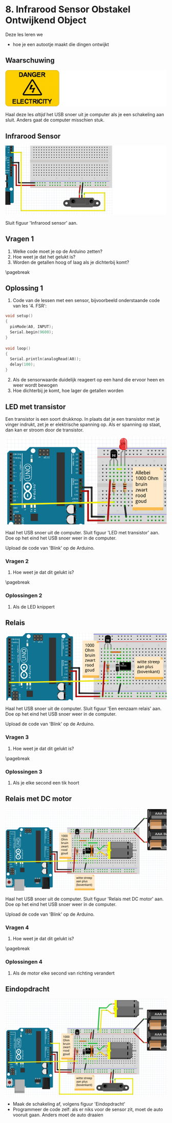 # 8. Infrarood Sensor Obstakel Ontwijkend Object

Deze les leren we

* hoe je een autootje maakt die dingen ontwijkt

## Waarschuwing

![Pas op! Zie 'Waarschuwing'](8_isooo_waarschuwing.png)

Haal deze les *altijd* het USB snoer uit je computer als je een schakeling
aan sluit. Anders gaat de computer misschien stuk.

## Infrarood Sensor

![Infrarood sensor](8_isooo_sensor.png)

Sluit figuur 'Infrarood sensor' aan.

## Vragen 1

 1. Welke code moet je op de Arduino zetten?
 2. Hoe weet je dat het gelukt is?
 3. Worden de getallen hoog of laag als je dichterbij komt?

\pagebreak

## Oplossing 1

 1. Code van de lessen met een sensor, bijvoorbeeld onderstaande code van les '4. FSR':

```c++
void setup() 
{
  pinMode(A0, INPUT);
  Serial.begin(9600);
}

void loop()
{
  Serial.println(analogRead(A0));
  delay(100);
}
```

 2. Als de sensorwaarde duidelijk reageert op een hand die ervoor heen en weer wordt bewogen
 3. Hoe dichterbij je komt, hoe lager de getallen worden

## LED met transistor

Een transistor is een soort drukknop.
In plaats dat je een transistor met je vinger indrukt,
zet je er elektrische spanning op.
Als er spanning op staat, dan kan er stroom door de transistor.

![LED met transistor](8_isooo_led.png)

Haal het USB snoer uit de computer.
Sluit figuur 'LED met transistor' aan.
Doe op het eind het USB snoer weer in de computer.

Upload de code van 'Blink' op de Arduino.

### Vragen 2

 1. Hoe weet je dat dit gelukt is?

\pagebreak

### Oplossingen 2

 1. Als de LED knippert

## Relais

![Een eenzaam relais](8_isooo_relais.png)

Haal het USB snoer uit de computer.
Sluit figuur 'Een eenzaam relais' aan.
Doe op het eind het USB snoer weer in de computer.

Upload de code van 'Blink' op de Arduino.

### Vragen 3

 1. Hoe weet je dat dit gelukt is?

\pagebreak

### Oplossingen 3

 1. Als je elke second een tik hoort

## Relais met DC motor

![Relais met DC motor](8_isooo_relais_dc_motor.png)

Haal het USB snoer uit de computer.
Sluit figuur 'Relais met DC motor' aan.
Doe op het eind het USB snoer weer in de computer.

Upload de code van 'Blink' op de Arduino.

### Vragen 4

 1. Hoe weet je dat dit gelukt is?

\pagebreak

### Oplossingen 4

 1. Als de motor elke second van richting verandert

## Eindopdracht

![Eindopdracht](8_isooo_compleet.png)

* Maak de schakeling af, volgens figuur 'Eindopdracht'
* Programmeer de code zelf: als er niks voor de sensor zit, moet de auto vooruit gaan. Anders moet de auto draaien

